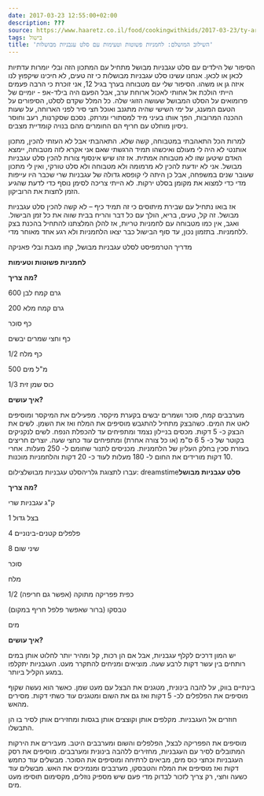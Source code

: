 ```yaml
---
date: 2017-03-23 12:55:00+02:00
description: ???
source: https://www.haaretz.co.il/food/cookingwithkids/2017-03-23/ty-article/0000017f-f8ca-d460-afff-fbeebed80000
tags: בישול
title: 'השילוב המושלם: לחמניות פשוטות וטעימות עם סלט עגבניות מבושלות'
---
```


הסיפור של הילדים עם סלט עגבניות מבושל מתחיל עם המתכון הזה ובלי יומרות עדתיות לכאן או לכאן. אנחנו עשינו סלט עגבניות מבושלות כי זה טעים, לא חיכינו שיקפוץ לנו איזה גן או משהו. הסיפור שלי עם מטבוחה בערך בגיל 12, אני זוכרת כי הרבה פעמים הייתי הולכת אל אחותי לאכול ארוחת ערב, אבל הפעם היה בילד-אפ - יומיים של פרומואים על הסלט המבושל שעושה הזוגי שלה. כל המלל שקדם לסלט, הסיפורים על הטעם המענג, על ימי השישי שהיה מתגנב ואוכל חצי סיר לפני הארוחה, על שעות ההכנה המרובות, הפך אותו בעיני מיד למסתורי ומרתק. נסכם שסקרנות, רעב וחוסר ניסיון מוחלט עם חריף הם החומרים מהם בנויה קומדיית מצבים.

למרות הכל התאהבתי במטבוחה, קשה שלא. התאהבתי אבל לא העזתי להכין, מתכון אותנטי לא היה לי מעולם ואיכשהו תמיד הרגשתי שאם אני אקרא לזה מטבוחה, יימצא האדם שיטען שזו לא מטבוחה אמתית. אז זהו שיש אינסוף צורות להכין סלט עגבניות מבושל. אני לא יודעת להכין לא מרמומה ולא מטבוחה ולא סלט טורקי, ואין לי מתכון שעובר שנים במשפחה, אבל כן היתה לי קופסא גדולה של עגבניות שרי שכבר היו עייפות מדי כדי למצוא את מקומן בסלט ירקות. לא הייתי צריכה לסימן נוסף כדי לדעת שהגיע הזמן לחצות את הרוביקון.

אז בואו נתחיל עם שבירת מיתוסים כי זה תמיד כיף – לא קשה להכין סלט עגבניות מבושל. זה קל, טעים, בריא, הולך עם כל דבר והריח בבית שווה את כל זמן הבישול. ואגב, אין כמו מטבוחה עם לחמניות טריות, אז להלן המלצתנו להתחיל בהכנת בצק ללחמניות. בתזמון נכון, עד סוף הבישול כבר יצאו הלחמניות ולא רגע אחד מאוחר מדי.

מדריך הטרמפיסט לסלט עגבניות מבושל, קחו מגבת ובלי פאניקה

**לחמניות פשוטות וטעימות**

**מה צריך?**

600 גרם קמח לבן

200 גרם קמח מלא

כף סוכר

כף וחצי שמרים יבשים

1/2 כף מלח

500 מ"ל מים

1/3 כוס שמן זית

**איך עושים?**

מערבבים קמח, סוכר ושמרים יבשים בקערת מיקסר. מפעילים את המיקסר ומוסיפים לאט את המים. כשהבצק מתחיל להתגבש מוסיפים את המלח ואז את השמן. לשים את הבצק כ- 5 דקות. מכסים בניילון נצמד ומתפיחים עד להכפלת הנפח. לשים לנקניקים בקוטר של כ- 5 6 ס"מ (או כל צורה אחרת) ומתפיחים עוד כחצי שעה. יוצרים חריצים בעזרת סכין בחלק העליון של הלחמניות. מכניסים לתנור שחומם ל- 250 מעלות. אחרי 10 דקות מורידים את החום ל- 180 מעלות לעוד כ- 20 דקות והלחמניות מוכנות.

 עברו לתצוגת גלריהסלט עגבניות מבושלצילום: dreamstime**סלט עגבניות מבושל**

**מה צריך?**

ק"ג עגבניות שרי

1 בצל גדול

4 פלפלים קטנים-בינוניים

8 שיני שום

סוכר

מלח

1/2 כפית פפריקה מתוקה (אפשר גם חריפה)

טבסקו (ברור שאפשר פלפל חריף במקום)

מים

**איך עושים?**

יש המון דרכים לקלף עגבניות, אבל אם הן רכות, קל ומהיר יותר לחלוט אותן במים רותחים בין עשר דקות לרבע שעה. מוציאים ומניחים להתקרר מעט. העגבניות יתקלפו במגע הקליל ביותר.

בינתיים בווק, על להבה בינונית, מטגנים את הבצל עם מעט שמן. כאשר הוא נעשה שקוף מוסיפים את הפלפלים לכ- 5 דקות ואז גם את השום ומטגנים עוד כשתי דקות. מסירים מהאש.

חוזרים אל העגבניות. מקלפים אותן וקוצצים אותן בגסות ומחזירים אותן לסיר בו הן התבשלו.

מוסיפים את הפפריקה לבצל, הפלפלים והשום ומערבבים היטב. מעבירים את הירקות המתובלים לסיר עם העגבניות, מחזירים ללהבה בינונית ומערבבים. מוסיפים את רסק העגבניות וכחצי כוס מים, מביאים לרתיחה ומוסיפים את הסוכר. מבשלים עוד כחמש דקות ואז מוסיפים את המלח והטבסקו, מערבבים ומנמיכים את האש. מבשלים עוד כשעה וחצי, רק צריך לזכור לבדוק מדי פעם שיש מספיק נוזלים, מקסימום תוסיפו מעט מים.